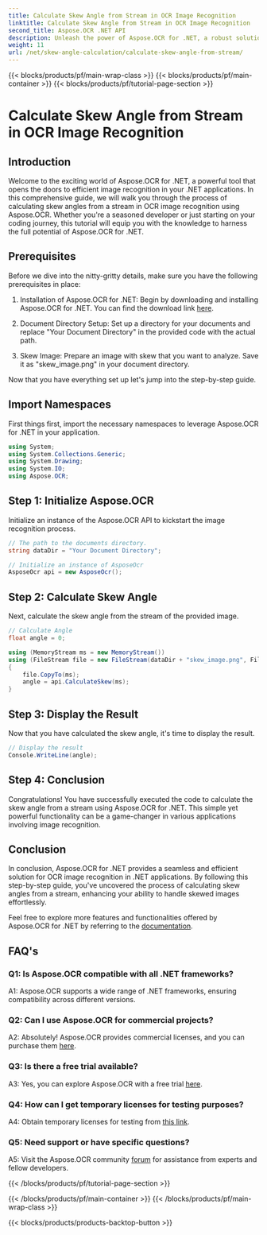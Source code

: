 ```yaml
---
title: Calculate Skew Angle from Stream in OCR Image Recognition
linktitle: Calculate Skew Angle from Stream in OCR Image Recognition
second_title: Aspose.OCR .NET API
description: Unleash the power of Aspose.OCR for .NET, a robust solution for image recognition. Learn how to calculate skew angles effortlessly.
weight: 11
url: /net/skew-angle-calculation/calculate-skew-angle-from-stream/
---
```


{{< blocks/products/pf/main-wrap-class >}}
{{< blocks/products/pf/main-container >}}
{{< blocks/products/pf/tutorial-page-section >}}

# Calculate Skew Angle from Stream in OCR Image Recognition

## Introduction

Welcome to the exciting world of Aspose.OCR for .NET, a powerful tool that opens the doors to efficient image recognition in your .NET applications. In this comprehensive guide, we will walk you through the process of calculating skew angles from a stream in OCR image recognition using Aspose.OCR. Whether you're a seasoned developer or just starting on your coding journey, this tutorial will equip you with the knowledge to harness the full potential of Aspose.OCR for .NET.

## Prerequisites

Before we dive into the nitty-gritty details, make sure you have the following prerequisites in place:

1. Installation of Aspose.OCR for .NET: Begin by downloading and installing Aspose.OCR for .NET. You can find the download link [here](https://releases.aspose.com/ocr/net/).

2. Document Directory Setup: Set up a directory for your documents and replace "Your Document Directory" in the provided code with the actual path.

3. Skew Image: Prepare an image with skew that you want to analyze. Save it as "skew_image.png" in your document directory.

Now that you have everything set up let's jump into the step-by-step guide.

## Import Namespaces

First things first, import the necessary namespaces to leverage Aspose.OCR for .NET in your application.

```csharp
using System;
using System.Collections.Generic;
using System.Drawing;
using System.IO;
using Aspose.OCR;
```

## Step 1: Initialize Aspose.OCR

Initialize an instance of the Aspose.OCR API to kickstart the image recognition process.

```csharp
// The path to the documents directory.
string dataDir = "Your Document Directory";

// Initialize an instance of AsposeOcr
AsposeOcr api = new AsposeOcr();
```

## Step 2: Calculate Skew Angle

Next, calculate the skew angle from the stream of the provided image.

```csharp
// Calculate Angle
float angle = 0;

using (MemoryStream ms = new MemoryStream())
using (FileStream file = new FileStream(dataDir + "skew_image.png", FileMode.Open, FileAccess.Read))
{
    file.CopyTo(ms);
    angle = api.CalculateSkew(ms);
}
```

## Step 3: Display the Result

Now that you have calculated the skew angle, it's time to display the result.

```csharp
// Display the result
Console.WriteLine(angle);
```

## Step 4: Conclusion

Congratulations! You have successfully executed the code to calculate the skew angle from a stream using Aspose.OCR for .NET. This simple yet powerful functionality can be a game-changer in various applications involving image recognition.

## Conclusion

In conclusion, Aspose.OCR for .NET provides a seamless and efficient solution for OCR image recognition in .NET applications. By following this step-by-step guide, you've uncovered the process of calculating skew angles from a stream, enhancing your ability to handle skewed images effortlessly.

Feel free to explore more features and functionalities offered by Aspose.OCR for .NET by referring to the [documentation](https://reference.aspose.com/ocr/net/).

## FAQ's

### Q1: Is Aspose.OCR compatible with all .NET frameworks?

A1: Aspose.OCR supports a wide range of .NET frameworks, ensuring compatibility across different versions.

### Q2: Can I use Aspose.OCR for commercial projects?

A2: Absolutely! Aspose.OCR provides commercial licenses, and you can purchase them [here](https://purchase.aspose.com/buy).

### Q3: Is there a free trial available?

A3: Yes, you can explore Aspose.OCR with a free trial [here](https://releases.aspose.com/).

### Q4: How can I get temporary licenses for testing purposes?

A4: Obtain temporary licenses for testing from [this link](https://purchase.aspose.com/temporary-license/).

### Q5: Need support or have specific questions?

A5: Visit the Aspose.OCR community [forum](https://forum.aspose.com/c/ocr/16) for assistance from experts and fellow developers.

{{< /blocks/products/pf/tutorial-page-section >}}

{{< /blocks/products/pf/main-container >}}
{{< /blocks/products/pf/main-wrap-class >}}

{{< blocks/products/products-backtop-button >}}
